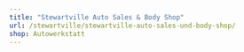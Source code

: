 ```yaml
---
title: "Stewartville Auto Sales & Body Shop"
url: /stewartville/stewartville-auto-sales-und-body-shop/
shop: Autowerkstatt
---
```

